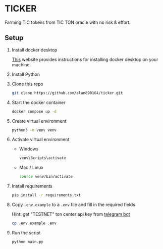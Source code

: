 # TICKER 

Farming TIC tokens from TIC TON oracle with no risk & effort.

## Setup

1. Install docker desktop
   
    [This](https://docs.docker.com/desktop/) website provides instructions for installing docker desktop on your machine. 
    
2. Install Python

3. Clone this repo

    ```bash
    git clone https://github.com/alan890104/ticker.git
    ```

4. Start the docker container

    ```bash
    docker compose up -d
    ```

5. Create virtual environment

    ```bash
    python3 -m venv venv
    ```

6. Activate virtual environment

    - Windows

        ```bash
        venv\Scripts\activate
        ```

    - Mac / Linux

        ```bash
        source venv/bin/activate
        ```

7. Install requirements

    ```bash
    pip install -r requirements.txt
    ```

8. Copy `.env.example` to a `.env` file and fill in the required fields

    Hint: get "TESTNET" ton center api key from [telegram bot](https://t.me/tonapibot)

    ```bash
    cp .env.example .env
    ```

9.  Run the script

    ```bash
    python main.py
    ```
